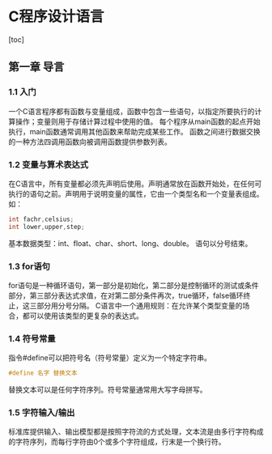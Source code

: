 # C程序设计语言

[toc]

## 第一章 导言

### 1.1 入门

一个C语言程序都有函数与变量组成，函数中包含一些语句，以指定所要执行的计算操作；变量则用于存储计算过程中使用的值。
每个程序从main函数的起点开始执行，main函数通常调用其他函数来帮助完成某些工作。
函数之间进行数据交换的一种方法四调用函数向被调用函数提供参数列表。

### 1.2 变量与算术表达式

在C语言中，所有变量都必须先声明后使用。声明通常放在函数开始处，在任何可执行的语句之前。声明用于说明变量的属性，它由一个类型名和一个变量表组成。 如：

~~~c
int fachr,celsius;
int lower,upper,step;
~~~

基本数据类型：int、float、char、short、long、double。
语句以分号结束。

### 1.3 for语句

for语句是一种循环语句，第一部分是初始化，第二部分是控制循环的测试或条件部分，第三部分表达式求值，在对第二部分条件再次，true循环，false循环终止，这三部分用分号分隔。
C语言中一个通用规则：在允许某个类型变量的场合，都可以使用该类型的更复杂的表达式。

### 1.4 符号常量

指令\#define可以把符号名（符号常量）定义为一个特定字符串。

~~~c
#define 名字 替换文本
~~~

替换文本可以是任何字符序列。符号常量通常用大写字母拼写。

### 1.5 字符输入/输出

标准库提供输入、输出模型都是按照字符流的方式处理，文本流是由多行字符构成的字符序列，而每行字符由0个或多个字符组成，行末是一个换行符。
